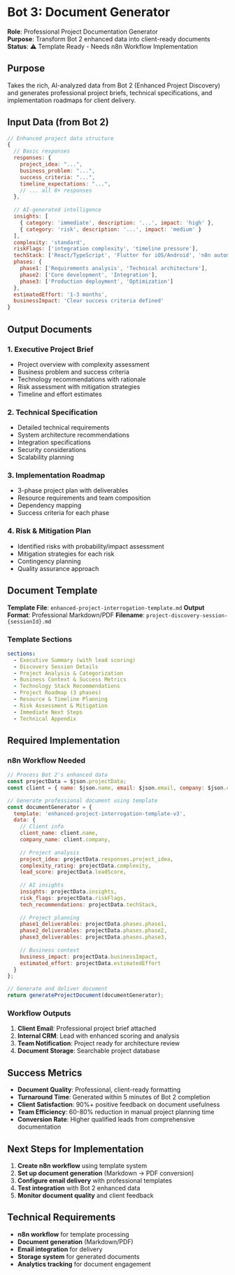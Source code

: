 # Bot 3: Document Generator

**Role**: Professional Project Documentation Generator  
**Purpose**: Transform Bot 2 enhanced data into client-ready documents  
**Status**: ⚠️ Template Ready - Needs n8n Workflow Implementation

## Purpose

Takes the rich, AI-analyzed data from Bot 2 (Enhanced Project Discovery) and generates professional project briefs, technical specifications, and implementation roadmaps for client delivery.

## Input Data (from Bot 2)

```javascript
// Enhanced project data structure
{
  // Basic responses
  responses: {
    project_idea: "...",
    business_problem: "...", 
    success_criteria: "...",
    timeline_expectations: "...",
    // ... all 8+ responses
  },
  
  // AI-generated intelligence
  insights: [
    { category: 'immediate', description: '...', impact: 'high' },
    { category: 'risk', description: '...', impact: 'medium' }
  ],
  complexity: 'standard',
  riskFlags: ['integration complexity', 'timeline pressure'],
  techStack: ['React/TypeScript', 'Flutter for iOS/Android', 'n8n automation'],
  phases: {
    phase1: ['Requirements analysis', 'Technical architecture'],
    phase2: ['Core development', 'Integration'],
    phase3: ['Production deployment', 'Optimization']
  },
  estimatedEffort: '1-3 months',
  businessImpact: 'Clear success criteria defined'
}
```

## Output Documents

### **1. Executive Project Brief**
- Project overview with complexity assessment
- Business problem and success criteria
- Technology recommendations with rationale
- Risk assessment with mitigation strategies
- Timeline and effort estimates

### **2. Technical Specification**
- Detailed technical requirements
- System architecture recommendations
- Integration specifications
- Security considerations
- Scalability planning

### **3. Implementation Roadmap**
- 3-phase project plan with deliverables
- Resource requirements and team composition
- Dependency mapping
- Success criteria for each phase

### **4. Risk & Mitigation Plan**
- Identified risks with probability/impact assessment
- Mitigation strategies for each risk
- Contingency planning
- Quality assurance approach

## Document Template

**Template File**: `enhanced-project-interrogation-template.md`
**Output Format**: Professional Markdown/PDF
**Filename**: `project-discovery-session-{sessionId}.md`

### **Template Sections**
```yaml
sections:
  - Executive Summary (with lead scoring)
  - Discovery Session Details
  - Project Analysis & Categorization  
  - Business Context & Success Metrics
  - Technology Stack Recommendations
  - Project Roadmap (3 phases)
  - Resource & Timeline Planning
  - Risk Assessment & Mitigation
  - Immediate Next Steps
  - Technical Appendix
```

## Required Implementation

### **n8n Workflow Needed**
```javascript
// Process Bot 2's enhanced data
const projectData = $json.projectData;
const client = { name: $json.name, email: $json.email, company: $json.company };

// Generate professional document using template
const documentGenerator = {
  template: 'enhanced-project-interrogation-template-v3',
  data: {
    // Client info
    client_name: client.name,
    company_name: client.company,
    
    // Project analysis
    project_idea: projectData.responses.project_idea,
    complexity_rating: projectData.complexity,
    lead_score: projectData.leadScore,
    
    // AI insights
    insights: projectData.insights,
    risk_flags: projectData.riskFlags,
    tech_recommendations: projectData.techStack,
    
    // Project planning
    phase1_deliverables: projectData.phases.phase1,
    phase2_deliverables: projectData.phases.phase2,  
    phase3_deliverables: projectData.phases.phase3,
    
    // Business context
    business_impact: projectData.businessImpact,
    estimated_effort: projectData.estimatedEffort
  }
};

// Generate and deliver document
return generateProjectDocument(documentGenerator);
```

### **Workflow Outputs**
1. **Client Email**: Professional project brief attached
2. **Internal CRM**: Lead with enhanced scoring and analysis
3. **Team Notification**: Project ready for architecture review
4. **Document Storage**: Searchable project database

## Success Metrics

- **Document Quality**: Professional, client-ready formatting
- **Turnaround Time**: Generated within 5 minutes of Bot 2 completion
- **Client Satisfaction**: 90%+ positive feedback on document usefulness  
- **Team Efficiency**: 60-80% reduction in manual project planning time
- **Conversion Rate**: Higher qualified leads from comprehensive documentation

## Next Steps for Implementation

1. **Create n8n workflow** using template system
2. **Set up document generation** (Markdown → PDF conversion)
3. **Configure email delivery** with professional templates
4. **Test integration** with Bot 2 enhanced data
5. **Monitor document quality** and client feedback

## Technical Requirements

- **n8n workflow** for template processing
- **Document generation** (Markdown/PDF)
- **Email integration** for delivery
- **Storage system** for generated documents
- **Analytics tracking** for document engagement